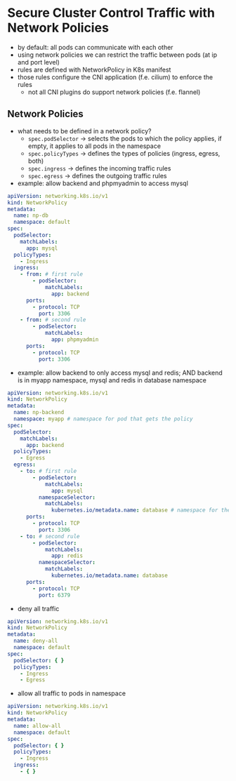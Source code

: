 # Secure Cluster Control Traffic with Network Policies

- by default: all pods can communicate with each other
- using network policies we can restrict the traffic between pods (at ip and port level)
- rules are defined with NetworkPolicy in K8s manifest
- those rules configure the CNI application (f.e. cilium) to enforce the rules
    - not all CNI plugins do support network policies (f.e. flannel)

## Network Policies

- what needs to be defined in a network policy?
    - `spec.podSelector` -> selects the pods to which the policy applies, if empty, it applies to all pods in the
      namespace
    - `spec.policyTypes` -> defines the types of policies (ingress, egress, both)
    - `spec.ingress` -> defines the incoming traffic rules
    - `spec.egress` -> defines the outgoing traffic rules
- example: allow backend and phpmyadmin to access mysql

```yaml
apiVersion: networking.k8s.io/v1
kind: NetworkPolicy
metadata:
  name: np-db
  namespace: default
spec:
  podSelector:
    matchLabels:
      app: mysql
  policyTypes:
    - Ingress
  ingress:
    - from: # first rule
        - podSelector:
            matchLabels:
              app: backend
      ports:
        - protocol: TCP
          port: 3306
    - from: # second rule
        - podSelector:
            matchLabels:
              app: phpmyadmin
      ports:
        - protocol: TCP
          port: 3306
```

- example: allow backend to only access mysql and redis; AND backend is in myapp namespace, mysql and redis in database
  namespace

```yaml
apiVersion: networking.k8s.io/v1
kind: NetworkPolicy
metadata:
  name: np-backend
  namespace: myapp # namespace for pod that gets the policy
spec:
  podSelector:
    matchLabels:
      app: backend
  policyTypes:
    - Egress
  egress:
    - to: # first rule
        - podSelector:
            matchLabels:
              app: mysql
          namespaceSelector:
            matchLabels:
              kubernetes.io/metadata.name: database # namespace for the pods that are targeted
      ports:
        - protocol: TCP
          port: 3306
    - to: # second rule
        - podSelector:
            matchLabels:
              app: redis
          namespaceSelector:
            matchLabels:
              kubernetes.io/metadata.name: database
      ports:
        - protocol: TCP
          port: 6379
```

- deny all traffic

```yaml
apiVersion: networking.k8s.io/v1
kind: NetworkPolicy
metadata:
  name: deny-all
  namespace: default
spec:
  podSelector: { }
  policyTypes:
    - Ingress
    - Egress
```

- allow all traffic to pods in namespace

```yaml
apiVersion: networking.k8s.io/v1
kind: NetworkPolicy
metadata:
  name: allow-all
  namespace: default
spec:
  podSelector: { }
  policyTypes:
    - Ingress
  ingress:
    - { }
```

